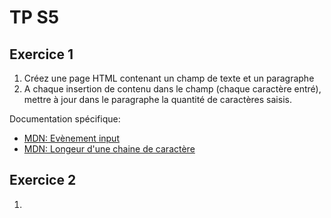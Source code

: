 # TP S5

## Exercice 1

1. Créez une page HTML contenant un champ de texte et un paragraphe
2. A chaque insertion de contenu dans le champ (chaque caractère entré), mettre à jour dans le paragraphe la quantité de caractères saisis.

Documentation spécifique:

- [MDN: Evènement input](https://developer.mozilla.org/fr/docs/Web/API/HTMLElement/input_event)
- [MDN: Longeur d'une chaine de caractère](https://developer.mozilla.org/fr/docs/Web/JavaScript/Reference/Objets_globaux/String/length)

## Exercice 2

1.
